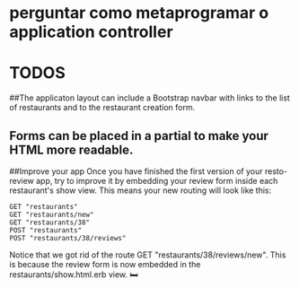 # perguntar como metaprogramar o application controller

# TODOS

##The applicaton layout can include a Bootstrap navbar with links to the list of restaurants and to the restaurant creation form.

## Forms can be placed in a partial to make your HTML more readable.

##Improve your app
Once you have finished the first version of your resto-review app, try to improve it by embedding your review form inside each restaurant's show view. This means your new routing will look like this:

    GET "restaurants"
    GET "restaurants/new"
    GET "restaurants/38"
    POST "restaurants"
    POST "restaurants/38/reviews"

Notice that we got rid of the route GET "restaurants/38/reviews/new".
This is because the review form is now embedded in the restaurants/show.html.erb view. 🛏
